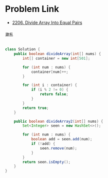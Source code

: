 # Problem Link
- [2206. Divide Array Into Equal Pairs](https://leetcode.com/problems/divide-array-into-equal-pairs/)


#### 코드

```java

class Solution {
    public boolean divideArray(int[] nums) {
        int[] container = new int[501];

        for (int num : nums) {
            container[num]++;
        }

        for (int i : container) {
            if (i % 2 != 0) {
                return false;
            }
        }
        return true;
    }

    public boolean divideArray2(int[] nums) {
        Set<Integer> seen = new HashSet<>();

        for (int num : nums) {
            boolean add = seen.add(num);
            if (!add) {
                seen.remove(num);
            }
        }
        return seen.isEmpty();
    }
}

```
